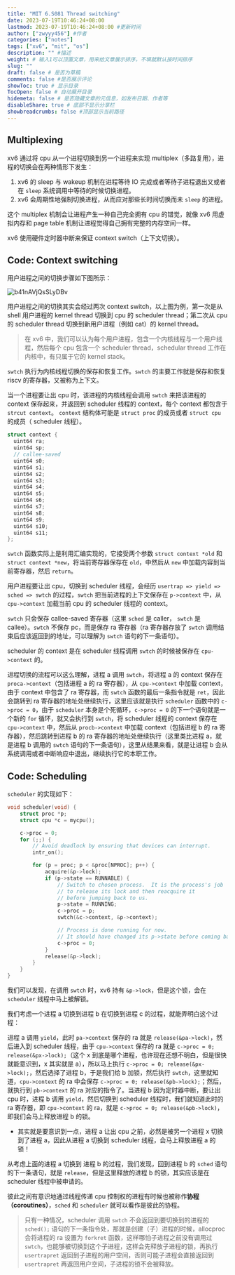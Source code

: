 ```yaml
---
title: "MIT 6.S081 Thread switching"
date: 2023-07-19T10:46:24+08:00
lastmod: 2023-07-19T10:46:24+08:00 #更新时间
author: ["zwyyy456"] #作者
categories: ["notes"]
tags: ["xv6", "mit", "os"]
description: "" #描述
weight: # 输入1可以顶置文章，用来给文章展示排序，不填就默认按时间排序
slug: ""
draft: false # 是否为草稿
comments: false #是否展示评论
showToc: true # 显示目录
TocOpen: false # 自动展开目录
hidemeta: false # 是否隐藏文章的元信息，如发布日期、作者等
disableShare: true # 底部不显示分享栏
showbreadcrumbs: false #顶部显示当前路径
---
```

## Multiplexing

xv6 通过将 cpu 从一个进程切换到另一个进程来实现 multiplex（多路复用），进程的切换会在两种情形下发生：

1. xv6 的 sleep 与 wakeup 机制在进程等待 IO 完成或者等待子进程退出又或者在 `sleep` 系统调用中等待的时候切换进程。
2. xv6 会周期性地强制切换进程，从而应对那些长时间切换而未 `sleep` 的进程。

这个 multiplex 机制会让进程产生一种自己完全拥有 cpu 的错觉，就像 xv6 用虚拟内存和 page table 机制让进程觉得自己拥有完整的内存空间一样。

xv6 使用硬件定时器中断来保证 context switch（上下文切换）。

## Code: Context switching

用户进程之间的切换步骤如下图所示：

![b41nAVjQsSLyDBv](https://pic-upyun.zwyyy456.tech/smms/2023-12-26-065912.png)

用户进程之间的切换其实会经过两次 context switch，以上图为例，第一次是从 shell 用户进程的 kernel thread 切换到 cpu 的 scheduler thread；第二次从 cpu 的 scheduler thread 切换到新用户进程（例如 cat）的 kernel thread。

> 在 xv6 中，我们可以认为每个用户进程，包含一个内核线程与一个用户线程，然后每个 cpu 包含一个 scheduler thread，schedular thread 工作在内核中，有只属于它的 kernel stack。

`swtch` 执行为内核线程切换的保存和恢复工作。`swtch` 的主要工作就是保存和恢复 riscv 的寄存器，又被称为上下文。

当一个进程要让出 cpu 时，该进程的内核线程会调用 `swtch` 来把该进程的 context 保存起来，并返回到 scheduler 线程的 context，每个 context 都包含于 `strcut context`。 `context` 结构体可能是 `struct proc` 的成员或者 `struct cpu` 的成员（ scheduler 线程）。

```c
struct context {
  uint64 ra;
  uint64 sp;
  // callee-saved
  uint64 s0;
  uint64 s1;
  uint64 s2;
  uint64 s3;
  uint64 s4;
  uint64 s5;
  uint64 s6;
  uint64 s7;
  uint64 s8;
  uint64 s9;
  uint64 s10;
  uint64 s11;
};
```

`swtch` 函数实际上是利用汇编实现的，它接受两个参数 `struct context *old` 和 `struct context *new`，将当前寄存器保存在 `old`，中然后从 `new` 中加载内容到当前寄存器，然后 `return`。

用户进程要让出 cpu，切换到 scheduler 线程，会经历 `usertrap => yield => sched => swtch` 的过程，`swtch` 把当前进程的上下文保存在 `p->context` 中，从 `cpu->context` 加载当前 cpu 的 scheduler 线程的 context。

`swtch` 只会保存 callee-saved 寄存器（这里 `sched` 是 caller， `swtch` 是 callee）。`swtch` 不保存 pc，而是保存 ra 寄存器（ra 寄存器存放了 `swtch` 调用结束后应该返回到的地址，可以理解为 `swtch` 语句的下一条语句）。

scheduler 的 context 是在 scheduler 线程调用 `swtch` 的时候被保存在 `cpu->context` 的。

进程切换的流程可以这么理解，进程 a 调用 `swtch`，将进程 a 的 context 保存在 `proca->context`（包括进程 a 的 ra 寄存器），从 `cpu->context` 中加载 context，由于 context 中包含了 ra 寄存器，而 `swtch` 函数的最后一条指令就是 `ret`，因此会跳转到 ra 寄存器的地址处继续执行，这里应该就是执行 `scheduler` 函数中的 `c->proc = 0`，由于 `scheduler` 本身是个死循环，`c->proc = 0` 的下一个语句就是一个新的 `for` 循环，就又会执行到 `swtch`，将 scheduler 线程的 context 保存在 `cpu->context` 中，然后从 `procb->context` 中加载 context（包括进程 b 的 ra 寄存器），然后跳转到进程 b 的 ra 寄存器的地址处继续执行（这里类比进程 a，就是进程 b 调用的 `swtch` 语句的下一条语句），这里从结果来看，就是让进程 b 会从系统调用或者中断响应中退出，继续执行它的本职工作。

## Code: Scheduling

`scheduler` 的实现如下：

```c
void scheduler(void) {
    struct proc *p;
    struct cpu *c = mycpu();

    c->proc = 0;
    for (;;) {
        // Avoid deadlock by ensuring that devices can interrupt.
        intr_on();

        for (p = proc; p < &proc[NPROC]; p++) {
            acquire(&p->lock);
            if (p->state == RUNNABLE) {
                // Switch to chosen process.  It is the process's job
                // to release its lock and then reacquire it
                // before jumping back to us.
                p->state = RUNNING;
                c->proc = p;
                swtch(&c->context, &p->context);

                // Process is done running for now.
                // It should have changed its p->state before coming back.
                c->proc = 0;
            }
            release(&p->lock);
        }
    }
}
```

我们可以发现，在调用 `swtch` 时，xv6 持有 `&p->lock`，但是这个锁，会在 `scheduler` 线程中马上被解锁。

我们考虑一个进程 a 切换到进程 b 在切换到进程 c 的过程，就能弄明白这个过程：

进程 a 调用 `yield`，此时 `pa->context` 保存的 ra 就是 `release(&pa->lock)`，然后进入到 scheduler 线程，由于 `cpu->context` 保存的 ra 就是 `c->proc = 0; release(&px->lock);`（这个 x 到底是哪个进程，也许现在还想不明白，但是很快就能意识到，x 其实就是 a），所以马上执行 `c->proc = 0; release(&px->lock);`，然后选择了进程 b，于是我们给 b 加锁，然后执行 `swtch`，这里就知道，`cpu->context` 的 ra 中会保存 `c->proc = 0; release(&pb->lock);`；然后，就执行到 `pb->context` 的 ra 对应的指令了。当进程 b 因为定时器中断，要让出 cpu 时，进程 b 调用 `yield`，然后切换到 scheduler 线程时，我们就知道此时的 ra 寄存器，即 `cpu->context` 的 ra，就是 `c->proc = 0; release(&pb->lock)`，即我们会马上释放进程 b 的锁。

- 其实就是要意识到一点，进程 a 让出 cpu 之前，必然是被另一个进程 x 切换到了进程 a，因此从进程 a 切换到 scheduler 线程，会马上释放进程 a 的锁！

从考虑上面的进程 a 切换到 进程 b 的过程，我们发现，回到进程 b 的 `sched` 语句的下一条语句，就是 `release`，但是这里释放的进程 b 的锁，其实应该是在 scheduler 线程中被申请的。

彼此之间有意识地通过线程传递 cpu 控制权的进程有时候也被称作**协程（coroutines）**，`sched` 和 `scheduler` 就可以看作是彼此的协程。

> 只有一种情况，scheduler 调用 `swtch` 不会返回到要切换到的进程的 `sched();` 语句的下一条指令处，那就是创建（子）进程的时候，allocproc 会将进程的 ra 设置为 `forkret` 函数，这样哪怕子进程之前没有调用过 `swtch`，也能够被切换到这个子进程，这样会先释放子进程的锁，再执行 `usertrapret` 返回到子进程的用户空间，否则可能子进程会直接返回到 `usertrapret` 再返回用户空间，子进程的锁不会被释放。